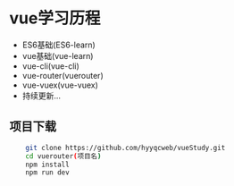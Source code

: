 # vue学习历程
+ ES6基础(ES6-learn)
+ vue基础(vue-learn)
+ vue-cli(vue-cli)
+ vue-router(vuerouter)
+ vue-vuex(vue-vuex)
+ 持续更新...

<!-- ```bash
                                                   _ooOoo_
                                                   o8888888o
                                                   88" . "88
                                                   (| -_- |)
                                                    O\ = /O
                                                ____/`---'\____
                                              .   ' \\| |// `.
                                               / \\||| : |||// \
                                             / _||||| -:- |||||- \
                                               | | \\\ - /// | |
                                             | \_| ''\---/'' | |
                                              \ .-\__ `-` ___/-. /
                                           ___`. .' /--.--\ `. . __
                                        ."" '< `.___\_<|>_/___.' >'"".
                                       | | : `- \`.;`\ _ /`;.`/ - ` : | |
                                         \ \ `-. \_ __\ /__ _/ .-` / /
                                 ======`-.____`-.___\_____/___.-`____.-'======
                                                    `=---='
                        
                                 .............................................
                                          佛祖保佑                  永无BUG
                                  佛曰:
                                          写字楼里写字间，写字间里程序员；
                                          程序人员写程序，又拿程序换酒钱。
                                          酒醒只在网上坐，酒醉还来网下眠；
                                          酒醉酒醒日复日，网上网下年复年。
                                          但愿老死电脑间，不愿鞠躬老板前；
                                          奔驰宝马贵者趣，公交自行程序员。
                                          别人笑我忒疯癫，我笑自己命太贱；
                                          不见满街漂亮妹，哪个归得程序员？
``` -->


## 项目下载

```bash
    git clone https://github.com/hyyqcweb/vueStudy.git
    cd vuerouter(项目名)
    npm install
    npm run dev
```